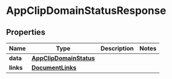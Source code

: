 

# AppClipDomainStatusResponse


## Properties

| Name | Type | Description | Notes |
|------------ | ------------- | ------------- | -------------|
|**data** | [**AppClipDomainStatus**](AppClipDomainStatus.md) |  |  |
|**links** | [**DocumentLinks**](DocumentLinks.md) |  |  |



